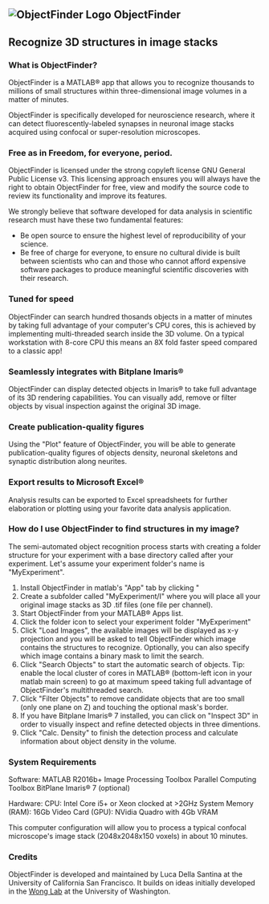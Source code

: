 
## ![ObjectFinder Logo](https://lucadellasantina.github.io/ObjectFinder/app_icon_big.png) ObjectFinder

##  Recognize 3D structures in image stacks

### What is ObjectFinder?
ObjectFinder is a MATLAB® app that allows you to recognize thousands to millions of small structures within three-dimensional image volumes in a matter of minutes. 

ObjectFinder is specifically developed for neuroscience research, where it can detect fluorescently-labeled synapses in neuronal image stacks acquired using confocal or super-resolution microscopes.

### Free as in Freedom, for everyone, period.
ObjectFinder is licensed under the strong copyleft license GNU General Public License v3.
This licensing approach ensures you will always have the right to obtain ObjectFinder for free, view and modify the source code to review its functionality and improve its features.

We strongly believe that software developed for data analysis in scientific research must have these two fundamental features:
* Be open source to ensure the highest level of reproducibility of your science.
* Be free of charge for everyone, to ensure no cultural divide is built between scientists who can and those who cannot afford expensive software packages to produce meaningful scientific discoveries with their research.

### Tuned for speed
ObjectFinder can search hundred thosands objects in a matter of minutes by taking full advantage of your computer's CPU cores, this is achieved by implementing multi-threaded search inside the 3D volume. On a typical workstation with 8-core CPU this means an 8X fold faster speed compared to a classic app!

### Seamlessly integrates with Bitplane Imaris®
ObjectFinder can display detected objects in Imaris® to take full advantage of its 3D rendering capabilities. You can visually add, remove or filter objects by visual inspection against the original 3D image.

### Create publication-quality figures
Using the "Plot" feature of ObjectFinder, you will be able to generate publication-quality figures of objects density, neuronal skeletons and synaptic distribution along neurites.

### Export results to Microsoft Excel®
Analysis results can be exported to Excel spreadsheets for further elaboration or plotting using your favorite data analysis application.

### How do I use ObjectFinder to find structures in my image?
The semi-automated object recognition process starts with creating a folder structure for your experiment with a base directory called after your experiment. Let's assume your experiment folder's name is "MyExperiment".

1. Install ObjectFinder in matlab's "App" tab by clicking "
1. Create a subfolder called "MyExperiment/I" where you will place all your original image stacks as 3D .tif files (one file per channel).
1. Start ObjectFinder from your MATLAB® Apps list.
1. Click the folder icon to select your experiment folder "MyExperiment"
1. Click "Load Images", the available images will be displayed as x-y projection and you will be asked to tell ObjectFinder which image contains the structures to recognize. Optionally, you can also specify which image contains a binary mask to limit the search.
1. Click "Search Objects" to start the automatic search of objects. Tip: enable the local cluster of cores in MATLAB® (bottom-left icon in your matlab main screen) to go at maximum speed taking full advantage of ObjectFinder's multithreaded search.
1. Click "Filter Objects" to remove candidate objects that are too small (only one plane on Z) and touching the optional mask's border.
1. If you have Bitplane Imaris® 7 installed, you can click on "Inspect 3D" in order to visually inspect and refine detected objects in three dimentions.
1. Click "Calc. Density" to finish the detection process and calculate information about object density in the volume.

### System Requirements
Software:
MATLAB R2016b+
Image Processing Toolbox
Parallel Computing Toolbox
BitPlane Imaris® 7 (optional)

Hardware:
CPU: Intel Core i5+ or Xeon clocked at >2GHz
System Memory (RAM): 16Gb
Video Card (GPU): NVidia Quadro with 4Gb VRAM

This computer configuration will allow you to process a typical confocal microscope's image stack (2048x2048x150 voxels) in about 10 minutes.

### Credits
ObjectFinder is developed and maintained by Luca Della Santina at the University of California San Francisco. It builds on ideas initially developed in the [Wong Lab](http://wonglab.biostr.washington.edu/) at the University of Washington.
